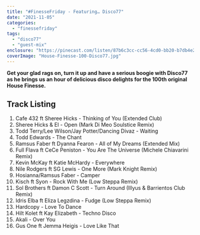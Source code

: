 ```yaml
---
title: "#FinesseFriday - Featuring… Disco77"
date: "2021-11-05"
categories: 
  - "finessefriday"
tags: 
  - "disco77"
  - "guest-mix"
enclosure: "https://pinecast.com/listen/87b6c3cc-cc56-4cd0-bb20-b7db4e2e3e89.mp3 91271095 audio/mpeg "
coverImage: "House-Finesse-100-Disco77.jpg"
---
```


**Get your glad rags on, turn it up and have a serious boogie with Disco77 as he brings us an hour of delicious disco delights for the 100th original House Finesse.**

## Track Listing

1. Cafe 432 ft Sheree Hicks - Thinking of You (Extended Club)
2. Sheree Hicks & El - Open (Mark Di Meo Soulstice Remix)
3. Todd Terry/Lee Wilson/Jay Potter/Dancing Divaz - Waiting
4. Todd Edwards - The Chant
5. Ramsus Faber ft Dyanna Fearon - All of My Dreams (Extended Mix)
6. Full Flava ft CeCe Peniston - You Are The Universe (Michele Chiavarini Remix)
7. Kevin McKay ft Katie McHardy - Everywhere
8. Nile Rodgers ft SG Lewis - One More (Mark Knight Remix)
9. Hosianna/Ramsus Faber - Camper
10. Kisch ft Syon - Rock With Me (Low Steppa Remix)
11. Sol Brothers ft Damon C Scott - Turn Around (Illyus & Barrientos Club Remix)
12. Idris Elba ft Eliza Legzdina - Fudge (Low Steppa Remix)
13. Hardcopy - Love To Dance
14. Hilt Kolet ft Kay Elizabeth - Techno Disco
15. Akali - Over You
16. Gus One ft Jemma Heigis - Love Like That
